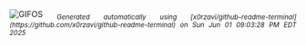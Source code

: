 <div align="justify">
<picture>
    <source media="(prefers-color-scheme: dark)" srcset="https://i.ibb.co/QFJphQKs/output-gif.gif">
    <source media="(prefers-color-scheme: light)" srcset="https://i.ibb.co/QFJphQKs/output-gif.gif">
    <img alt="GIFOS" src="https://i.ibb.co/QFJphQKs/output-gif.gif">
</picture>
<sub><i>Generated automatically using [x0rzavi/github-readme-terminal](https://github.com/x0rzavi/github-readme-terminal) on Sun Jun 01 09:03:28 PM EDT 2025</i></sub>
</div>

<!--  -->